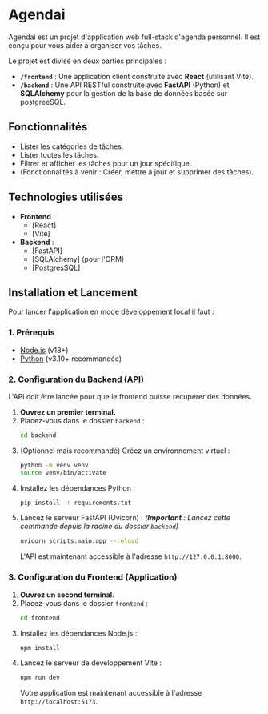 # Agendai

Agendai est un projet d'application web full-stack d'agenda personnel. Il est conçu pour vous aider à organiser vos tâches.

Le projet est divisé en deux parties principales :
* **`/frontend`** : Une application client construite avec **React** (utilisant Vite).
* **`/backend`** : Une API RESTful construite avec **FastAPI** (Python) et **SQLAlchemy** pour la gestion de la base de données basée sur postgreeSQL.

## Fonctionnalités

* Lister les catégories de tâches.
* Lister toutes les tâches.
* Filtrer et afficher les tâches pour un jour spécifique.
* (Fonctionnalités à venir : Créer, mettre à jour et supprimer des tâches).

## Technologies utilisées

* **Frontend** :
    * [React]
    * [Vite]
* **Backend** :
    * [FastAPI]
    * [SQLAlchemy] (pour l'ORM)
    * [PostgresSQL]

## Installation et Lancement

Pour lancer l'application en mode développement local il faut :

### 1. Prérequis

* [Node.js](https://nodejs.org/) (v18+)
* [Python](https://www.python.org/) (v3.10+ recommandée)

### 2. Configuration du Backend (API)

L'API doit être lancée pour que le frontend puisse récupérer des données.

1.  **Ouvrez un premier terminal.**
2.  Placez-vous dans le dossier `backend` :
    ```bash
    cd backend
    ```
3.  (Optionnel mais recommandé) Créez un environnement virtuel :
    ```bash
    python -m venv venv
    source venv/bin/activate 
    ```
4.  Installez les dépendances Python :
    ```bash
    pip install -r requirements.txt
    ```
5.  Lancez le serveur FastAPI (Uvicorn) :
    *(**Important** : Lancez cette commande depuis la racine du dossier `backend`)*
    ```bash
    uvicorn scripts.main:app --reload
    ```
    L'API est maintenant accessible à l'adresse `http://127.0.0.1:8000`.

### 3. Configuration du Frontend (Application)

1.  **Ouvrez un second terminal.**
2.  Placez-vous dans le dossier `frontend` :
    ```bash
    cd frontend
    ```
3.  Installez les dépendances Node.js :
    ```bash
    npm install
    ```
4.  Lancez le serveur de développement Vite :
    ```bash
    npm run dev
    ```
    Votre application est maintenant accessible à l'adresse `http://localhost:5173`.
